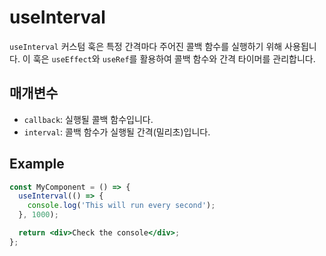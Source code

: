 # useInterval

`useInterval` 커스텀 훅은 특정 간격마다 주어진 콜백 함수를 실행하기 위해 사용됩니다. 이 훅은 `useEffect`와 `useRef`를 활용하여 콜백 함수와 간격 타이머를 관리합니다.

## 매개변수

- `callback`: 실행될 콜백 함수입니다.
- `interval`: 콜백 함수가 실행될 간격(밀리초)입니다.

## Example

```jsx
const MyComponent = () => {
  useInterval(() => {
    console.log('This will run every second');
  }, 1000);

  return <div>Check the console</div>;
};
```
